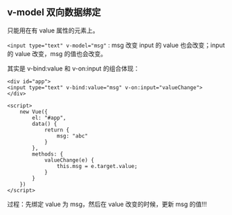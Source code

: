 ## v-model 双向数据绑定

只能用在有 value 属性的元素上。

` <input type="text" v-model="msg" ` : msg 改变 input 的 value 也会改变；input 的 value 改变，msg 的值也会改变。

其实是 v-bind:value 和 v-on:input 的组合体现：

```
<div id="app">
<input type="text" v-bind:value="msg" v-on:input="valueChange">
</div>

<script>
    new Vue({
        el: "#app",
        data() {
            return {
                msg: "abc"
            }
        },
        methods: {
            valueChange(e) {
                this.msg = e.target.value;
            }
        }
    })
</script>
```

过程：先绑定 value 为 msg，然后在 value 改变的时候，更新 msg 的值!!!

